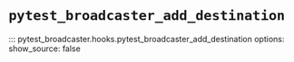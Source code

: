 # `pytest_broadcaster_add_destination`

::: pytest_broadcaster.hooks.pytest_broadcaster_add_destination
    options:
      show_source: false

<style>
  .md-content__button {
    display: none;
  }
</style>
